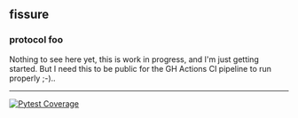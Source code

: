 

## fissure 
### protocol foo

Nothing to see here yet, this is work in progress, and I'm just getting started.  But I need this to be public for the GH Actions CI pipeline to run properly ;-)..


---

[![Pytest Coverage](https://ckuhtz.github.io/fissure/coverage.svg)]()